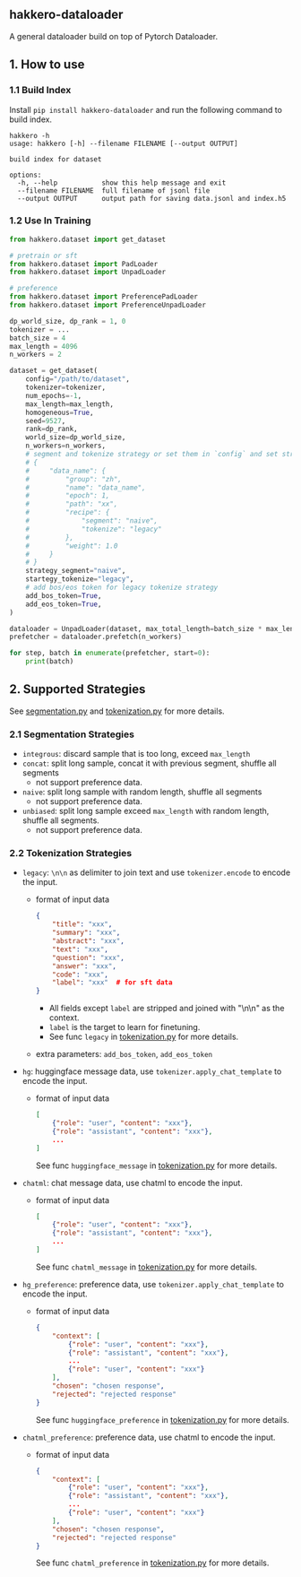 hakkero-dataloader
------------------

A general dataloader build on top of Pytorch Dataloader.


## 1. How to use

### 1.1 Build Index

Install `pip install hakkero-dataloader` and run the following command to build index.

```shell
hakkero -h
usage: hakkero [-h] --filename FILENAME [--output OUTPUT]

build index for dataset

options:
  -h, --help           show this help message and exit
  --filename FILENAME  full filename of jsonl file
  --output OUTPUT      output path for saving data.jsonl and index.h5
```

### 1.2 Use In Training

```python
from hakkero.dataset import get_dataset

# pretrain or sft
from hakkero.dataset import PadLoader
from hakkero.dataset import UnpadLoader

# preference
from hakkero.dataset import PreferencePadLoader
from hakkero.dataset import PreferenceUnpadLoader

dp_world_size, dp_rank = 1, 0
tokenizer = ...
batch_size = 4
max_length = 4096
n_workers = 2

dataset = get_dataset(
    config="/path/to/dataset",
    tokenizer=tokenizer,
    num_epochs=-1,
    max_length=max_length,
    homogeneous=True,
    seed=9527,
    rank=dp_rank,
    world_size=dp_world_size,
    n_workers=n_workers,
    # segment and tokenize strategy or set them in `config` and set strategy_segment=None and startegy_tokenize=None: 
    # {
    #     "data_name": {
    #         "group": "zh",
    #         "name": "data_name",
    #         "epoch": 1,
    #         "path": "xx",
    #         "recipe": {
    #             "segment": "naive",
    #             "tokenize": "legacy"
    #         },
    #         "weight": 1.0
    #     }
    # }
    strategy_segment="naive",
    startegy_tokenize="legacy",
    # add bos/eos token for legacy tokenize strategy
    add_bos_token=True,
    add_eos_token=True,
)

dataloader = UnpadLoader(dataset, max_total_length=batch_size * max_length)
prefetcher = dataloader.prefetch(n_workers)

for step, batch in enumerate(prefetcher, start=0):
    print(batch)
```

## 2. Supported Strategies

See [segmentation.py](./hakkero/dataset/segmentation.py) and [tokenization.py](./hakkero/dataset/tokenization.py) for more details.

### 2.1 Segmentation Strategies

- `integrous`: discard sample that is too long, exceed `max_length`
- `concat`: split long sample, concat it with previous segment, shuffle all segments
  - not support preference data.
- `naive`: split long sample with random length, shuffle all segments
  - not support preference data.
- `unbiased`: split long sample exceed `max_length` with random length, shuffle all segments.
  - not support preference data.

### 2.2 Tokenization Strategies

- `legacy`: `\n\n` as delimiter to join text and use `tokenizer.encode` to encode the input.
  - format of input data
    ```json
    {
        "title": "xxx",
        "summary": "xxx",
        "abstract": "xxx",
        "text": "xxx",
        "question": "xxx",
        "answer": "xxx",
        "code": "xxx",
        "label": "xxx"  # for sft data
    }
    ```

    - All fields except `label` are stripped and joined with "\n\n" as the context.
    - `label` is the target to learn for finetuning.
    - See func `legacy` in [tokenization.py](./hakkero/dataset/tokenization.py) for more details.
  - extra parameters: `add_bos_token`, `add_eos_token`

- `hg`: huggingface message data, use `tokenizer.apply_chat_template` to encode the input.
  - format of input data
    ```json
    [
        {"role": "user", "content": "xxx"},
        {"role": "assistant", "content": "xxx"},
        ...
    ]
    ```

    See func `huggingface_message` in [tokenization.py](./hakkero/dataset/tokenization.py) for more details.

- `chatml`: chat message data, use chatml to encode the input.
  - format of input data
    ```json
    [
        {"role": "user", "content": "xxx"},
        {"role": "assistant", "content": "xxx"},
        ...
    ]
    ```

    See func `chatml_message` in [tokenization.py](./hakkero/dataset/tokenization.py) for more details.

- `hg_preference`: preference data, use `tokenizer.apply_chat_template` to encode the input.
  - format of input data
    ```json
    {
        "context": [
            {"role": "user", "content": "xxx"},
            {"role": "assistant", "content": "xxx"},
            ...
            {"role": "user", "content": "xxx"}
        ],
        "chosen": "chosen response",
        "rejected": "rejected response"
    }
    ```
    
    See func `huggingface_preference` in [tokenization.py](./hakkero/dataset/tokenization.py) for more details.

- `chatml_preference`: preference data, use chatml to encode the input.
  - format of input data
    ```json
    {
        "context": [
            {"role": "user", "content": "xxx"},
            {"role": "assistant", "content": "xxx"},
            ...
            {"role": "user", "content": "xxx"}
        ],
        "chosen": "chosen response",
        "rejected": "rejected response"
    }
    ```
    
    See func `chatml_preference` in [tokenization.py](./hakkero/dataset/tokenization.py) for more details.